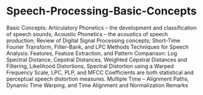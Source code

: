 # Speech-Processing-Basic-Concepts
Basic Concepts: Articulatory Phonetics – the development and classification of speech sounds; Acoustic Phonetics – the acoustics of speech production; Review of Digital Signal Processing concepts; Short-Time Fourier Transform, Filter-Bank, and LPC Methods Techniques for Speech Analysis: Features, Feature Extraction, and Pattern Comparison: Log Spectral Distance, Cepstral Distances, Weighted Cepstral Distances and Filtering, Likelihood Distortions, Spectral Distortion using a Warped Frequency Scale, LPC, PLP, and MFCC Coefficients are both statistical and perceptual speech distortion measures. Multiple Time – Alignment Paths, Dynamic Time Warping, and Time Alignment and Normalization Remarks

